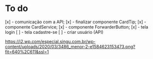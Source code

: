 # To do

[x] - comunicação com a API;
[x] - finalizar componente CardTip;
[x] - componente CardService;
[x] - componente ForwarderButton;
[x] - tela login
[ ] - tela cadastre-se
[ ] - criar usuário (API)

https://i2.wp.com/especial.singu.com.br/wp-content/uploads/2020/03/3486_menor-2-e1584623153473.png?fit=640%2C611&ssl=1